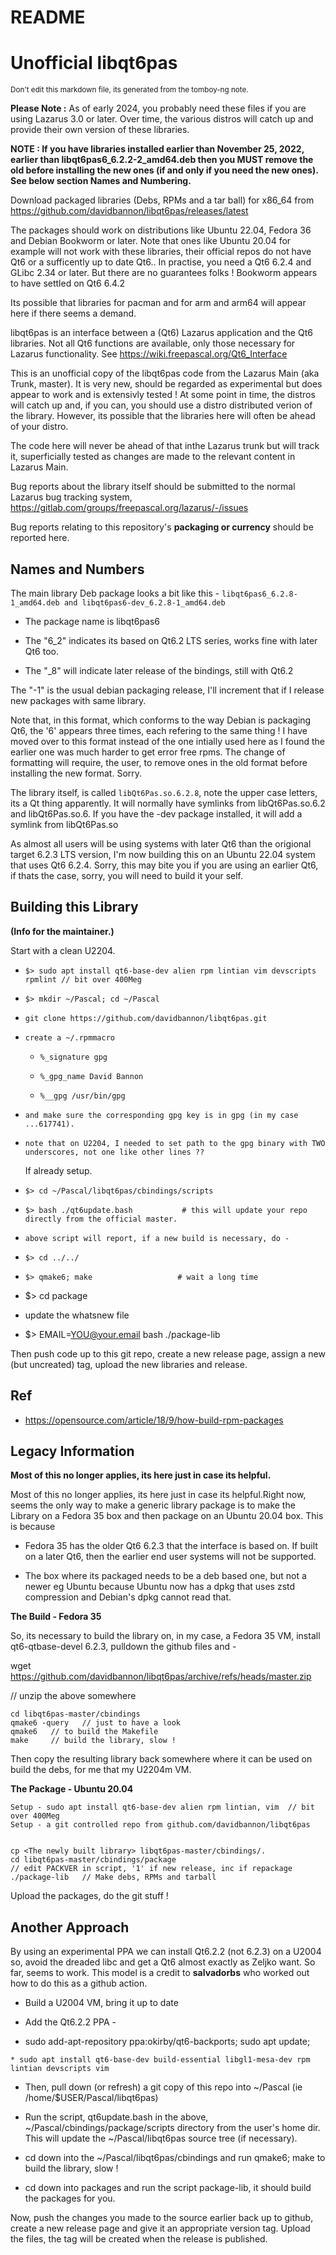 README
===========



**Unofficial libqt6pas**
========


<sub>Don't edit this markdown file, its generated from the tomboy-ng note.</sub>



**Please Note :** As of early 2024, you probably  need these files if you are using Lazarus 3.0 or later.  Over time, the various distros will catch up and provide their own version of these libraries.



**NOTE : If you have libraries installed earlier than November 25, 2022, earlier than libqt6pas6_6.2.2-2_amd64.deb then you MUST remove the old before installing the new ones (if and only if you need the new ones). See below section Names and Numbering.**



Download packaged libraries (Debs, RPMs and a tar ball) for x86_64 from https://github.com/davidbannon/libqt6pas/releases/latest



The packages should work on distributions like Ubuntu 22.04, Fedora 36 and Debian Bookworm or later.  Note that ones like Ubuntu 20.04 for example will not work with these libraries, their official repos do not have  Qt6 or a sufficently up to date Qt6.. In practise, you need a Qt6 6.2.4 and GLibc 2.34 or later. But there are no guarantees folks ! Bookworm appears to have settled on Qt6 6.4.2



Its possible that libraries for pacman and for arm and arm64 will appear here if there seems a demand.



libqt6pas is an interface between a (Qt6) Lazarus application and the Qt6 libraries.  Not all Qt6 functions are available, only those necessary for Lazarus functionality. See https://wiki.freepascal.org/Qt6_Interface



This is an unofficial copy of the libqt6pas code from the Lazarus Main (aka Trunk, master). It is very new, should be regarded as experimental but does appear to work and is extensivly tested ! At some point in time, the distros will catch up and, if you can, you should use a distro distributed verion of the library. However, its possible that the libraries here will often be ahead of your distro.



The code here will never be ahead of that inthe Lazarus trunk but will track it, superficially tested as changes are made to the relevant content in Lazarus Main.



Bug reports about the library itself should be submitted to the normal Lazarus bug tracking system, https://gitlab.com/groups/freepascal.org/lazarus/-/issues



Bug reports relating to this repository's **packaging or currency** should be reported here.



**Names and Numbers**
--------


The main library Deb package looks a bit like this - `libqt6pas6_6.2.8-1_amd64.deb and libqt6pas6-dev_6.2.8-1_amd64.deb`

* The package name is   libqt6pas6

* The "6_2" indicates its based on Qt6.2 LTS series, works fine with later Qt6 too.

* The "_8" will indicate later release of the bindings, still with Qt6.2

The "-1" is the usual debian packaging release, I'll increment that if I release new packages with same library.



Note that, in this format, which conforms to the way Debian is packaging Qt6, the '6' appears three times, each refering to the same thing ! I have moved over to this format instead of the one intially used here as I found the earlier one was much harder to get error free rpms. The change of formatting will require, the user, to remove ones in the old format before installing the new format. Sorry.



The library itself, is called `libQt6Pas.so.6.2.8`, note the upper case letters, its a Qt thing apparently. It will normally have symlinks from libQt6Pas.so.6.2 and  libQt6Pas.so.6. If you have the -dev package installed, it will add a symlink from libQt6Pas.so







As almost all users will be using systems with later Qt6 than the origional target 6.2.3 LTS version, I'm now building this on an Ubuntu 22.04 system that uses Qt6 6.2.4. Sorry, this may bite you if you are using an earlier Qt6, if thats the case, sorry, you will need to build it your self.





**Building this Library**
--------
**(Info for the maintainer.)**

Start with a clean U2204.

* `$> sudo apt install qt6-base-dev alien rpm lintian vim devscripts rpmlint // bit over 400Meg`

* `$> mkdir ~/Pascal; cd ~/Pascal`

* `git clone https://github.com/davidbannon/libqt6pas.git`

* `create a ~/.rpmmacro`

   * `%_signature gpg`

   * `%_gpg_name David Bannon`

   * `%__gpg /usr/bin/gpg`

* `and make sure the corresponding gpg key is in gpg (in my case ...617741).`

* `note that on U2204, I needed to set path to the gpg binary with TWO underscores, not one like other lines ??`



    If already setup.


* `$> cd ~/Pascal/libqt6pas/cbindings/scripts`

* `$> bash ./qt6update.bash           # this will update your repo directly from the official master.`

* `above script will report, if a new build is necessary, do -`

* `$> cd ../../`

* `$> qmake6; make                   # wait a long time`

* $> cd package

* update the whatsnew file

* $> EMAIL=YOU@your.email  bash ./package-lib



Then push code up to this git repo, create a new release page, assign a new (but uncreated) tag, upload the new libraries and release.



**Ref**
--------
* https://opensource.com/article/18/9/how-build-rpm-packages







**Legacy Information**
--------


**Most of this no longer applies, its here just in case its helpful.**

Most of this no longer applies, its here just in case its helpful.Right now, seems the only way to make a generic library package is to make the Library on a Fedora 35 box and then package on an Ubuntu 20.04 box. This is because

   * Fedora 35 has the older Qt6 6.2.3 that the interface is based on. If built on a later Qt6, then the earlier end user systems will not be supported.

   * The box where its packaged needs to be a deb based one, but not a newer eg Ubuntu because Ubuntu now has a dpkg that uses zstd compression and Debian's dpkg cannot read that.



**The Build  - Fedora 35**

 So, its necessary to build the library on, in my case, a Fedora 35 VM, install qt6-qtbase-devel 6.2.3, pulldown the github files and -



wget https://github.com/davidbannon/libqt6pas/archive/refs/heads/master.zip

// unzip the above somewhere

    cd libqt6pas-master/cbindings
    qmake6 -query   // just to have a look
    qmake6   // to build the Makefile
    make     // build the library, slow !


Then copy the resulting library back somewhere where it can be used on build the debs, for me that my U2204m VM.



**The Package - Ubuntu 20.04**



    Setup - sudo apt install qt6-base-dev alien rpm lintian, vim  // bit over 400Meg
    Setup - a git controlled repo from github.com/davidbannon/libqt6pas


    cp <The newly built library> libqt6pas-master/cbindings/.
    cd libqt6pas-master/cbindings/package
    // edit PACKVER in script, '1' if new release, inc if repackage
    ./package-lib   // Make debs, RPMs and tarball


Upload the packages, do the git stuff !





**Another Approach**
--------
By using an experimental PPA we can install Qt6.2.2 (not 6.2.3) on a U2004 so, avoid the dreaded libc and get a Qt6 almost exactly as Zeljko want. So far, seems to work. This model is a credit to **salvadorbs** who worked out how to do this as a github action.

   * Build a U2004 VM, bring it up to date

   * Add the Qt6.2.2 PPA -

   * sudo add-apt-repository ppa:okirby/qt6-backports; sudo apt update;

    * sudo apt install qt6-base-dev build-essential libgl1-mesa-dev rpm lintian devscripts vim

   * Then, pull down (or refresh) a git copy of this repo into ~/Pascal  (ie /home/$USER/Pascal/libqt6pas)

   * Run the script,  qt6update.bash in the above, ~/Pascal/cbindings/package/scripts directory from the user's home dir. This will update the ~/Pascal/libqt6pas source tree (if necessary).

   * cd down into the ~/Pascal/libqt6pas/cbindings and run qmake6; make to build the library, slow !

   * cd down into packages and run the script package-lib, it should build the packages for you.



Now, push the changes you made to the source earlier back up to github, create a new release page and give it an appropriate version tag. Upload the files, the tag will be created when the release is published.








